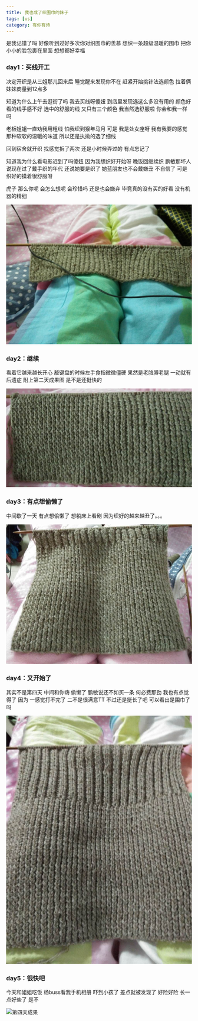 ```yaml
---
title: 我也成了织围巾的妹子
tags: [us]
category: 有你有诗
---
```

是我记错了吗
好像听到过好多次你对织围巾的羡慕
想织一条超级温暖的围巾
把你小小的脸包裹在里面
想想都好幸福
<!--more-->

### day1：买线开工
决定开织是从三姐那儿回来后
睡觉醒来发现你不在
赶紧开始挑针法选颜色
拉着俩妹妹商量到12点多

知道为什么上午去逛街了吗
我去买线呀傻妞
到店里发现选这么多没有用的
颜色好看的线手感不好
选中的舒服的线
又只有三个颜色
我当然选舒服啦
你会和我一样吗

老板姐姐一直劝我用粗线
怕我织到猴年马月
可是
我是处女座呀
我有我要的感觉
那种软软的温暖的味道
所以还是执拗的选了细线

回到宿舍就开织
找感觉拆了两次
还是小时候弄过的
有点忘记了

知道我为什么看电影迟到了吗傻妞
因为我想织好开始呀
晚饭回继续织
鹏敏那坏人说现在过了戴手织的年代
还说她要是织了
她蓝朋友也不会戴嫌丑
不自信了
可是织好的摸着很舒服呀

虎子
那么你呢
会怎么想呢
会珍惜吗
还是也会嫌弃
毕竟真的没有买的好看
没有机器的精细

![第一天成果](images/day1.jpg)

### day2：继续
看着它越来越长开心
敲键盘的时候左手食指微微僵硬
果然是老胳膊老腿
一动就有后遗症
附上第二天成果图
是不是还挺快的

![第二天成果](images/day2.jpg)

### day3：有点想偷懒了
中间歇了一天
有点想偷懒了
想躺床上看剧
因为织好的越来越丑了。。。

![第三天成果](images/day3.jpg)

### day4：又开始了
其实不是第四天
中间和你嗨
偷懒了
鹏敏说还不如买一条
何必费那劲
我也有点觉得了
因为
一感觉打不完了
二不是很满意TT
不过还是挺长了吧
可以看出是围巾了吗

![第四天成果](images/day4.jpg)

### day5：很快吧
今天和姐姐吃饭
杨buss看我手机相册
吓到小孩了
差点就被发现了
好险好险
长一点好些了
是不

![第四天成果](images/day5.jpg)